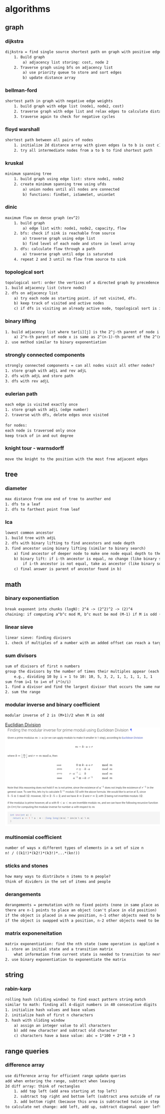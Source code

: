 # algorithms

## graph

### dijkstra

```txt
dijkstra = find single source shortest path on graph with positive edge weights
    1. Build graph
        a) adjacency list storing: cost, node 2
    2. Traverse graph using bfs on adjacency list
        a) use priority queue to store and sort edges
        b) update distance array
```

### bellman-ford

```txt
shortest path in graph with negative edge weights
    1. build graph with edge list (node1, node2, cost)
    2. traverse graph with edge list and relax edges to calculate distances
    3. traverse again to check for negative cycles
```

### floyd warshall

```txt
shortest path between all pairs of nodes
    1. initialize 2d distance array with given edges (a to b is cost c)
    2. try all intermediate nodes from a to b to find shortest path
```

### kruskal

```txt
minimum spanning tree
    1. build graph using edge list: store node1, node2
    2. create minimum spanning tree using ufds
        a) union nodes until all nodes are connected
        b) functions: findSet, isSameSet, unionSet
```

### dinic

```txt
maximum flow on dense graph (ev^2)
    1. build graph
        a) edge list with: node1, node2, capacity, flow
    2. bfs: check if sink is reachable from source
        a) traverse graph using edge list
        b) find level of each node and store in level array
    3. dfs: calculate flow through a path
        a) traverse graph until edge is saturated
    4. repeat 2 and 3 until no flow from source to sink
```

### topological sort

```txt
topological sort: order the vertices of a directed graph by precedence
1. build adjacency list (store node2)
2. dfs on adjacency list
    a) try each node as starting point. if not visited, dfs.
    b) keep track of visited and active nodes
    c) if dfs is visiting an already active node, topological sort is impossible
```

### binary lifting

```txt
1. build adjacency list where tar[i][j] is the 2^j-th parent of node i
    a) 2^n-th parent of node x is same as 2^(n-1)-th parent of the 2^(n-1)-th parent of x
2. use method similar to binary exponentiation
```

### strongly connected components

```txt
strongly connected components = can all nodes visit all other nodes?
1. store graph with adjL and rev adjL
2. dfs with adjL and store path
3. dfs with rev adjL
```

### eulerian path

```txt
each edge is visited exactly once
1. store graph with adjL (edge number)
2. traverse with dfs, delete edges once visited

for nodes:
each node is traversed only once
keep track of in and out degree
```

### knight tour - warnsdorff

```txt
move the knight to the position with the most free adjacent edges
```

## tree

### diameter

```txt
max distance from one end of tree to another end
1. dfs to a leaf
2. dfs to farthest point from leaf
```

### lca

```txt
lowest common ancestor
1. build tree with adjL
2. dfs with binary lifting to find ancestors and node depth
3. find ancestor using binary lifting (similar to binary search)
    a) find ancestor of deeper node to make one node equal depth to the other
    b) binary lift: if i-th ancestor is equal, no change (like binary sort taking lower)
        if i-th ancestor is not equal, take as ancestor (like binary sort taking higher)
    c) final answer is parent of ancestor found in b)
```

## math

### binary exponentiation

```txt
break exponent into chunks (logN): 2^4 -> (2^2)^2 -> (2)^4
chaining: if computing a^b^c mod M, b^c must be mod (M-1) if M is odd (euler totient)
```

### linear sieve

```txt
linear sieve: finding divisors
1. check if multiples of a number with an added offset can reach a target
```

### sum divisors

```txt
sum of divisors of first n numbers
group the divisors by the number of times their multiples appear (each appears n/i times)
    e.g., dividing 10 by i = 1 to 10: 10, 5, 3, 2, 1, 1, 1, 1, 1, 1
sum from i=1 to i=n of i*(n/i)
1. find a divisor and find the largest divisor that occurs the same number of times
2. sum the range
```

### modular inverse and binary coefficient

```txt
modular inverse of 2 is (M+1)/2 when M is odd
```

[Euclidian Division](https://cp-algorithms.com/algebra/module-inverse.html#finding-the-modular-inverse-for-prime-moduli-using-euclidean-division)
![Euclidian Division](euclidian-division.png)

### multinomial coefficient

```txt
number of ways x different types of elements in a set of size n
n! / ((k1!)*(k2!)*(k3!)*...*(kn!))
```

### sticks and stones

```txt
how many ways to distribute n items to m people?
think of dividers in the set of items and people
```

### derangements

```txt
derangements = permutation with no fixed points (none in same place as original)
there are n-1 points to place an object (can't place in old position)
if the object is placed in a new position, n-1 other objects need to be placed
if the object is swapped with a position, n-2 other objects need to be placed
```

### matrix exponeneitation

```txt
matrix exponentiation: find the nth state (some operation is applied n times)
1. store an initial state and a transition matrix
    what information from current state is needed to transition to next state?
2. use binary exponentiation to exponentiate the matrix
```

## string

### rabin-karp

```txt
rolling hash (sliding window) to find exact pattern string match
similar to math: finding all 4-digit numbers in 40 consecutive digits
1. initialize hash values and base values
2. initialize hash of first n characters
3. hash with sliding window
    a) assign an integer value to all characters
    b) add new character and subtract old character
    c) characters have a base value: abc = 1*100 + 2*10 + 3
```

## range queries

### difference array

```txt
use difference array for efficient range update queries
add when entering the range, subtract when leaving
2d diff array: think of rectangles
    1. add top left (add area starting at top left)
    2. subtract top right and bottom left (subtract area outside of range)
    3. add bottom right (because this area is subtracted twice in step 2)
to calculate net change: add left, add up, subtract diagonal upper left
```
